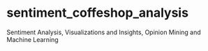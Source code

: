 # sentiment_coffeshop_analysis
Sentiment Analysis, Visualizations and Insights, Opinion Mining and Machine Learning

